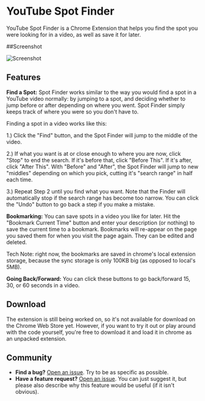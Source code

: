 # YouTube Spot Finder
YouTube Spot Finder is a Chrome Extension that helps you find the spot you were looking for in a video, as well as save it for later.

##Screenshot

![Screenshot](https://raw.githubusercontent.com/dahopkin/YoutubeSpotFinder/master/images/screenshots/whole-ui.jpg)
## Features
 **Find a Spot:**  Spot Finder works similar to the way you would find a spot in a YouTube video normally: by jumping to a spot, and deciding whether to jump before or after depending on where you went. Spot Finder simply keeps track of where you were so you don't have to.
 
Finding a spot in a video works like this:

1.) Click the "Find" button, and the Spot Finder will jump to the middle of the video.

2.) If what you want is at or close enough to where you are now, click "Stop" to end the search. 
If it's before that, click "Before This". 
If it's after, click "After This". 
With "Before" and "After", the Spot Finder will jump to new "middles" depending on which you pick, cutting it's "search range" in half each time. 

3.) Repeat Step 2 until you find what you want. Note that the Finder will automatically stop if the search range has become too narrow. You can click the "Undo" button to go back a step if you make a mistake.


 **Bookmarking:** You can save spots in a video you like for later. Hit the "Bookmark Current Time" button and enter your description (or nothing) to save the current time to a bookmark. Bookmarks will re-appear on the page you saved them for when you visit the page again. They can be edited and deleted. 

 Tech Note: right now, the bookmarks are saved in chrome's local extension storage, because the sync storage is only 100KB big (as opposed to local's 5MB).

 **Going Back/Forward:** You can click these buttons to go back/forward 15, 30, or 60 seconds in a video. 
 
## Download
The extension is still being worked on, so it's not available for download on the Chrome Web Store yet. However, if you want to try it out or play around with the code yourself, you're free to download it and load it in chrome as an unpacked extension.

## Community
- **Find a bug?** [Open an issue](https://github.com/dahopkin/YoutubeJumpTo/issues). Try to be as specific as possible.
- **Have a feature request?** [Open an issue](https://github.com/dahopkin/YoutubeJumpTo/issues). You can just suggest it, but please also describe why this feature would be useful (if it isn't obvious).